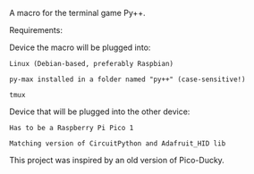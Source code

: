A macro for the terminal game Py++.

Requirements:


  
  Device the macro will be plugged into:
  
    Linux (Debian-based, preferably Raspbian)
    
    py-max installed in a folder named "py++" (case-sensitive!)
    
    tmux
  
  Device that will be plugged into the other device:
  
    Has to be a Raspberry Pi Pico 1
    
    Matching version of CircuitPython and Adafruit_HID lib
  

This project was inspired by an old version of Pico-Ducky.
